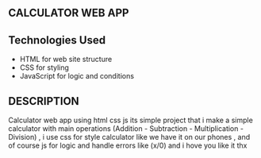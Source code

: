 ## CALCULATOR WEB APP
## Technologies Used
  - HTML for web site structure
  - CSS for styling
  - JavaScript for logic and conditions
## DESCRIPTION
Calculator web app using html css js its simple project that i make a simple calculator with main operations (Addition - Subtraction - Multiplication - Division) , i use css for style calculator like we have it on our phones , and of course js for logic and handle errors like (x/0) and i hove you like it thx 
